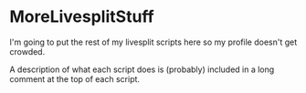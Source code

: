 # MoreLivesplitStuff
I'm going to put the rest of my livesplit scripts here so my profile doesn't get crowded.

A description of what each script does is (probably) included in a long comment at the top of each script.
